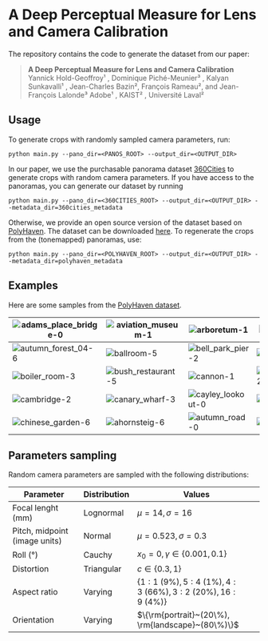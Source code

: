 # A Deep Perceptual Measure for Lens and Camera Calibration

The repository contains the code to generate the dataset from our paper:

> **A Deep Perceptual Measure for Lens and Camera Calibration**
> Yannick Hold-Geoffroy¹ , Dominique Piché-Meunier³ , Kalyan Sunkavalli¹ , Jean-Charles Bazin², François Rameau², and Jean-François Lalonde³
> Adobe¹ , KAIST² , Université Laval²

## Usage

To generate crops with randomly sampled camera parameters, run:

```
python main.py --pano_dir=<PANOS_ROOT> --output_dir=<OUTPUT_DIR>
```

In our paper, we use the purchasable panorama dataset [360Cities](https://www.360cities.net/) to generate crops with random camera parameters. If you have access to the panoramas, you can generate our dataset by running

```
python main.py --pano_dir=<360CITIES_ROOT> --output_dir=<OUTPUT_DIR> --metadata_dir=360cities_metadata
```

Otherwise, we provide an open source version of the dataset based on [PolyHaven](https://polyhaven.com/hdris). The dataset can be downloaded [here](https://drive.google.com/drive/folders/1nMxqZjNlmNKm4Nzz1pYPBwgGCK-_49vx?usp=sharing). To regenerate the crops from the (tonemapped) panoramas, use:

```
python main.py --pano_dir=<POLYHAVEN_ROOT> --output_dir=<OUTPUT_DIR> --metadata_dir=polyhaven_metadata
```

## Examples

Here are some samples from the [PolyHaven dataset](https://drive.google.com/drive/folders/1nMxqZjNlmNKm4Nzz1pYPBwgGCK-_49vx?usp=sharing).

| ![adams_place_bridge-0](https://i.imgur.com/5gZnX6W.jpg) | ![aviation_museum-1](https://i.imgur.com/Gy74ILo.jpg) | ![arboretum-1](https://i.imgur.com/PJJ3s8k.jpg)      | ![aristea_wreck-0](https://i.imgur.com/d0cNr7t.jpg)     |
| -------------------------------------------------------- | ----------------------------------------------------- | ---------------------------------------------------- | ------------------------------------------------------- |
| ![autumn_forest_04-6](https://i.imgur.com/05vRj1A.jpg)   | ![ballroom-5](https://i.imgur.com/syIkSym.jpg)        | ![bell_park_pier-2](https://i.imgur.com/C5l4gvO.jpg) | ![blue_grotto-6](https://i.imgur.com/mQZeusv.jpg)       |
| ![boiler_room-3](https://i.imgur.com/e13V21f.jpg)        | ![bush_restaurant-5](https://i.imgur.com/WILYc1Q.jpg) | ![cannon-1](https://i.imgur.com/rBe3Mhi.jpg)         | ![carpentry_shop_02-0](https://i.imgur.com/K4PLmSz.jpg) |
| ![cambridge-2](https://i.imgur.com/CP58iQl.jpg)          | ![canary_wharf-3](https://i.imgur.com/dHXd2ru.jpg)    | ![cayley_lookout-0](https://i.imgur.com/zKsOplZ.jpg) | ![colosseum-2](https://i.imgur.com/3pkF2Og.jpg)         |
| ![chinese_garden-6](https://i.imgur.com/MAjTpL0.jpg)     | ![ahornsteig-6](https://i.imgur.com/Yn0RuMR.jpg)      | ![autumn_road-0](https://i.imgur.com/rmbU5mf.jpg)    | ![country_club-2](https://i.imgur.com/7NmoiZi.jpg)      |



## Parameters sampling

Random camera parameters are sampled with the following distributions:

| Parameter                     | Distribution | Values                                                       |
| ----------------------------- | ------------ | ------------------------------------------------------------ |
| Focal lenght (mm)             | Lognormal    | $\mu=14, \sigma=16$                                          |
| Pitch, midpoint (image units) | Normal       | $\mu=0.523, \sigma=0.3$                                      |
| Roll (°)                      | Cauchy       | $x_0=0, \gamma\in \{0.001, 0.1\}$                            |
| Distortion                    | Triangular   | $c \in \{0.3, 1\}$                                           |
| Aspect ratio                  | Varying      | $\{1{:}1~(9\%), 5{:}4~(1\%), 4{:}3~(66\%), 3{:}2~(20\%), 16{:}9~(4\%)\}$ |
| Orientation                   | Varying      | $\{\rm{portrait}~(20\%), \rm{landscape}~(80\%)\}$            |

